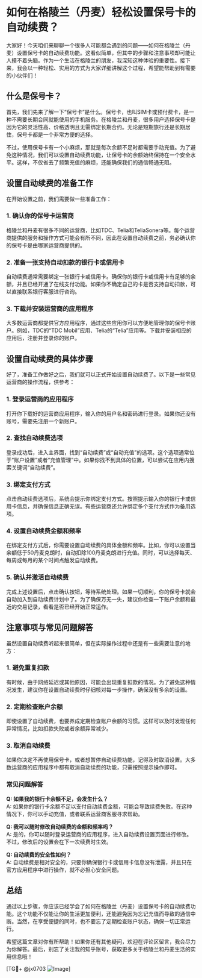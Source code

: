 # 如何在格陵兰（丹麦）轻松设置保号卡的自动续费？

大家好！今天咱们来聊聊一个很多人可能都会遇到的问题——如何在格陵兰（丹麦）设置保号卡的自动续费功能。这看似简单，但其中的步骤和注意事项却可能让人摸不着头脑。作为一个生活在格陵兰的朋友，我深知这种体验的重要性。接下来，我会以一种轻松、实用的方式为大家详细讲解这个过程，希望能帮助到有需要的小伙伴们！

## 什么是保号卡？

首先，我们先来了解一下“保号卡”是什么。保号卡，也叫SIM卡或预付费卡，是一种不需要长期合同就能使用的手机服务。在格陵兰和丹麦，很多用户选择保号卡是因为它的灵活性高、价格透明且无需绑定长期合约。无论是短期旅行还是长期居住，保号卡都是一个非常方便的选择。

不过，使用保号卡有一个小麻烦，那就是每次余额不足时都需要手动充值。为了避免这种情况，我们可以设置自动续费功能，让保号卡的余额始终保持在一个安全水平。这样，不仅省去了频繁充值的麻烦，还能确保我们的通信畅通无阻。

## 设置自动续费的准备工作

在开始设置之前，我们需要做一些准备工作：

### 1. 确认你的保号卡运营商
格陵兰和丹麦有很多不同的运营商，比如TDC、Telia和TeliaSonera等。每个运营商提供的服务和操作方式可能会有所不同，因此在设置自动续费之前，务必确认你的保号卡是由哪家运营商提供的。

### 2. 准备一张支持自动扣款的银行卡或信用卡
自动续费通常需要绑定一张银行卡或信用卡。确保你的银行卡或信用卡有足够的余额，并且已经开通了在线支付功能。如果你不确定自己的卡是否支持自动扣款，可以直接联系银行客服进行咨询。

### 3. 下载并安装运营商的应用程序
大多数运营商都提供官方应用程序，通过这些应用你可以方便地管理你的保号卡账户。例如，TDC的“TDC Mobil”应用、Telia的“Telia”应用等。下载并安装相应的应用后，注册并登录你的账户。

## 设置自动续费的具体步骤

好了，准备工作做好之后，我们就可以正式开始设置自动续费了。以下是一些常见运营商的操作流程，供参考：

### 1. 登录运营商的应用程序
打开你下载好的运营商应用程序，输入你的用户名和密码进行登录。如果你还没有账号，需要先注册一个新账户。

### 2. 查找自动续费选项
登录成功后，进入主界面，找到“自动续费”或“自动充值”的选项。这个选项通常位于“账户设置”或者“充值管理”中。如果你找不到具体的位置，可以尝试在应用内搜索关键词“自动续费”。

### 3. 绑定支付方式
点击自动续费选项后，系统会提示你绑定支付方式。按照提示输入你的银行卡或信用卡信息，并确保信息正确无误。有些运营商还允许绑定多个支付方式作为备用选项。

### 4. 设置自动续费金额和频率
在绑定支付方式后，你需要设置自动续费的具体金额和频率。比如，你可以设置当余额低于50丹麦克朗时，自动扣除100丹麦克朗进行充值。同时，可以选择每天、每周或每月的某个时间点触发自动续费。

### 5. 确认并激活自动续费
完成上述设置后，点击确认按钮，等待系统处理。如果一切顺利，你的保号卡就会自动加入到自动续费计划中了。为了确保万无一失，建议你检查一下账户余额和最近的交易记录，看看是否已经开始正常运作。

## 注意事项与常见问题解答

虽然设置自动续费听起来很简单，但在实际操作过程中还是有一些需要注意的地方：

### 1. 避免重复扣款
有时候，由于网络延迟或其他原因，可能会出现重复扣款的情况。为了避免这种情况发生，建议你在设置自动续费时仔细核对每一步操作，确保没有多余的设置。

### 2. 定期检查账户余额
即使设置了自动续费，也要养成定期检查账户余额的习惯。这样可以及时发现任何异常情况，比如扣款失败或者余额异常减少。

### 3. 取消自动续费
如果你决定不再使用保号卡，或者想暂停自动续费功能，记得及时取消设置。大多数运营商的应用程序中都有取消自动续费的功能，只需按照提示操作即可。

### 常见问题解答

**Q: 如果我的银行卡余额不足，会发生什么？**  
A: 如果你的银行卡余额不足以支付自动续费金额，可能会导致续费失败。在这种情况下，你可以手动充值，或者联系运营商客服寻求帮助。

**Q: 我可以随时修改自动续费的金额和频率吗？**  
A: 是的，你可以随时登录运营商的应用程序，进入自动续费设置页面进行修改。不过，修改后的设置会在下一次续费时生效。

**Q: 自动续费的安全性如何？**  
A: 自动续费是相对安全的，只要你确保银行卡或信用卡信息没有泄露，并且只在官方应用程序中进行操作，就不必担心安全问题。

## 总结

通过以上步骤，你应该已经学会了如何在格陵兰（丹麦）设置保号卡的自动续费功能。这个功能不仅能让你的生活更加便利，还能避免因为忘记充值而导致的通信中断。当然，在享受便捷的同时，也不要忘了定期检查账户状态，确保一切正常运行。

希望这篇文章对你有所帮助！如果你还有其他疑问，欢迎在评论区留言，我会尽力为你解答。最后，别忘了关注我的知乎账号，获取更多关于格陵兰和丹麦生活的实用信息哦！

[TG💪+ @jx0703 ![Image](https://github.com/user-attachments/assets/dbca1d08-cadb-493c-b0ec-ad6f7a83f270)]